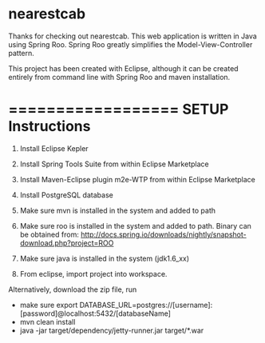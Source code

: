 nearestcab
==========

Thanks for checking out nearestcab. This web application is written in Java using Spring Roo.
Spring Roo greatly simplifies the Model-View-Controller pattern.

This project has been created with Eclipse, although it can be created entirely from 
command line with Spring Roo and maven installation.

==================
SETUP Instructions
==================
1. Install Eclipse Kepler 
2. Install Spring Tools Suite from within Eclipse Marketplace
3. Install Maven-Eclipse plugin m2e-WTP from within Eclipse Marketplace
4. Install PostgreSQL database
4. Make sure mvn is installed in the system and added to path
5. Make sure roo is installed in the system and added to path. Binary can be obtained from:
   http://docs.spring.io/downloads/nightly/snapshot-download.php?project=ROO
6. Make sure java is installed in the system (jdk1.6_xx)

7. From eclipse, import project into workspace.


Alternatively, download the zip file, run

- make sure export DATABASE_URL=postgres://[username]:[password]@localhost:5432/[databaseName]
- mvn clean install
- java -jar target/dependency/jetty-runner.jar target/*.war
